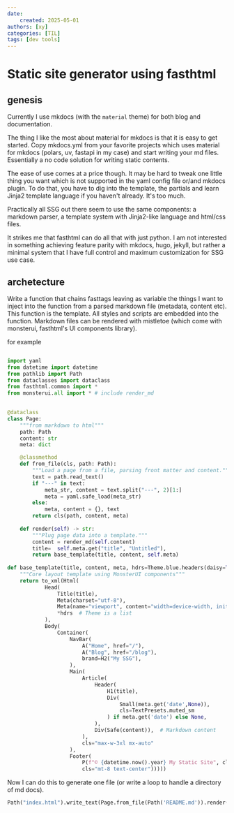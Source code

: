 ```yaml
---
date:
    created: 2025-05-01
authors: [xy]
categories: [TIL]
tags: [dev tools]
---
```


# Static site generator using fasthtml
<!-- more -->
## genesis

Currently I use mkdocs (with the `material` theme) for both blog and documentation. 

The thing I like the most about material for mkdocs is that it is easy to get started. Copy mkdocs.yml from your favorite projects which uses material for mkdocs (polars, uv, fastapi in my case) and start writing your md files. Essentially a no code solution for writing static contents.

The ease of use comes at a price though. It may be hard to tweak one little thing you want which is not supported in the yaml config file or/and mkdocs plugin. To do that, you have to dig into the template, the partials and learn Jinja2 template language if you haven't already. It's too much.

Practically all SSG out there seem to use the same components: a markdown parser, a template system with Jinja2-like language and html/css files. 

It strikes me that fasthtml can do all that with just python. I am not interested in something achieving feature parity with mkdocs, hugo, jekyll, but rather a minimal system that I have full control and maximum customization for SSG use case. 

## archetecture

Write a function that chains fasttags leaving as variable the things I want to inject into the function from a parsed markdown file (metadata, content etc). This function is the template. All styles and scripts are embedded into the function.  Markdown files can be rendered with mistletoe (which come with monsterui,  fasthtml's UI components library).  

for example

```py

import yaml
from datetime import datetime
from pathlib import Path
from dataclasses import dataclass
from fasthtml.common import *
from monsterui.all import * # include render_md
    

@dataclass
class Page:
    """from markdown to html"""
    path: Path
    content: str
    meta: dict

    @classmethod
    def from_file(cls, path: Path):
        """Load a page from a file, parsing front matter and content."""
        text = path.read_text()
        if "---" in text:
            meta_str, content = text.split("---", 2)[1:]
            meta = yaml.safe_load(meta_str)
        else:
            meta, content = {}, text
        return cls(path, content, meta)
    
    def render(self) -> str:
        """Plug page data into a template."""        
        content = render_md(self.content)
        title=  self.meta.get("title", "Untitled"),
        return base_template(title, content, self.meta)
        
def base_template(title, content, meta, hdrs=Theme.blue.headers(daisy=True, highlightjs=True)) -> str:
    """Core layout template using MonsterUI components"""
    return to_xml(Html(
            Head(
                Title(title),
                Meta(charset="utf-8"),
                Meta(name="viewport", content="width=device-width, initial-scale=1.0"),
                *hdrs  # Theme is a list
            ),
            Body(
                Container(
                    NavBar(
                        A("Home", href="/"),
                        A("Blog", href="/blog"),
                        brand=H2("My SSG"),
                    ),
                    Main(
                        Article(
                            Header(
                                H1(title),
                                Div(
                                    Small(meta.get('date',None)),
                                    cls=TextPresets.muted_sm
                                ) if meta.get('date') else None,
                            ),
                            Div(Safe(content)),  # Markdown content
                        ),
                        cls="max-w-3xl mx-auto"
                    ),
                    Footer(
                        P(f"© {datetime.now().year} My Static Site", cls=TextPresets.muted_sm),
                        cls="mt-8 text-center")))))
```

Now I can do this to generate one file (or write a loop to handle a directory of md docs). 

```py
Path("index.html").write_text(Page.from_file(Path('README.md')).render())
```
